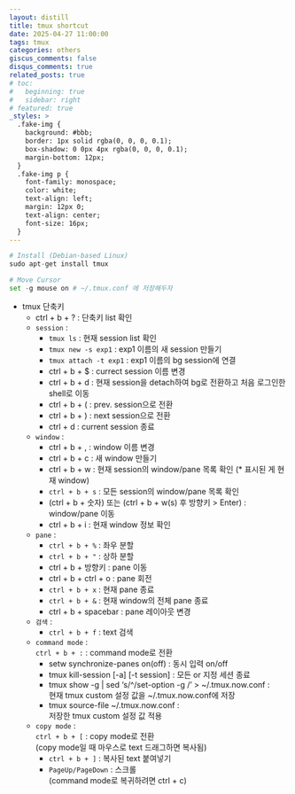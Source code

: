```yaml
---
layout: distill
title: tmux shortcut
date: 2025-04-27 11:00:00
tags: tmux
categories: others
giscus_comments: false
disqus_comments: true
related_posts: true
# toc:
#   beginning: true
#   sidebar: right
# featured: true
_styles: >
  .fake-img {
    background: #bbb;
    border: 1px solid rgba(0, 0, 0, 0.1);
    box-shadow: 0 0px 4px rgba(0, 0, 0, 0.1);
    margin-bottom: 12px;
  }
  .fake-img p {
    font-family: monospace;
    color: white;
    text-align: left;
    margin: 12px 0;
    text-align: center;
    font-size: 16px;
  }
---
```


```python
# Install (Debian-based Linux)
sudo apt-get install tmux

# Move Cursor
set -g mouse on # ~/.tmux.conf 에 저장해두자
```

- tmux 단축키
  - ctrl + b + ? : 단축키 list 확인
  - `session` :
    - `tmux ls` : 현재 session list 확인
    - `tmux new -s exp1` : exp1 이름의 새 session 만들기
    - `tmux attach -t exp1` : exp1 이름의 bg session에 연결
    - ctrl + b + $ : currect session 이름 변경
    - ctrl + b + d : 현재 session을 detach하여 bg로 전환하고 처음 로그인한 shell로 이동
    - ctrl + b + ( : prev. session으로 전환
    - ctrl + b + ) : next session으로 전환
    - ctrl + d : current session 종료
  - `window` :
    - ctrl + b + , : window 이름 변경
    - ctrl + b + c : 새 window 만들기
    - ctrl + b + w : 현재 session의 window/pane 목록 확인 (* 표시된 게 현재 window)
    - `ctrl + b + s` : 모든 session의 window/pane 목록 확인
    - (ctrl + b + 숫자) 또는 (ctrl + b + w(s) 후 방향키 > Enter) : window/pane 이동
    - ctrl + b + i : 현재 window 정보 확인
  - `pane` :  
    - `ctrl + b + %` : 좌우 분할
    - `ctrl + b + "` : 상하 분할
    - ctrl + b + 방향키 : pane 이동
    - ctrl + b + ctrl + o : pane 회전
    - `ctrl + b + x` : 현재 pane 종료
    - `ctrl + b + &` : 현재 window의 전체 pane 종료
    - ctrl + b + spacebar : pane 레이아웃 변경
  - `검색` :
    - `ctrl + b + f` : text 검색
  - `command mode` :  
  `ctrl + b + :` : command mode로 전환
    - setw synchronize-panes on(off) : 동시 입력 on/off
    - tmux kill-session [-a] [-t session] : 모든 or 지정 세션 종료
    - tmux show -g | sed ‘s/^/set-option -g /’ > ~/.tmux.now.conf :  
    현재 tmux custom 설정 값을 ~/.tmux.now.conf에 저장
    - tmux source-file ~/.tmux.now.conf :  
    저장한 tmux custom 설정 값 적용
  - `copy mode` :  
  `ctrl + b + [` : copy mode로 전환  
  (copy mode일 때 마우스로 text 드래그하면 복사됨)
    - `ctrl + b + ]` : 복사된 text 붙여넣기
    - `PageUp/PageDown` : 스크롤  
    (command mode로 복귀하려면 ctrl + c)